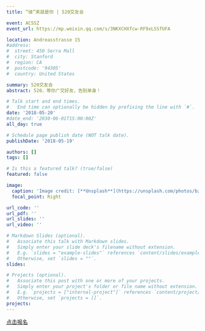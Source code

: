 ```yaml
---
title: “缘”来就是你 | 520交友会

event: ACSSZ
event_url: https://mp.weixin.qq.com/s/3NKXCHXfcw-RF9xLSSfUFA

location: Andreasstrasse 15
#address:
#  street: 450 Serra Mall
#  city: Stanford
#  region: CA
#  postcode: '94305'
#  country: United States

summary: 520交友会
abstract: ​​520，等你广交好友，告别单身！

# Talk start and end times.
#   End time can optionally be hidden by prefixing the line with `#`.
date: '2018-05-20'
#date_end: '2030-06-01T15:00:00Z'
all_day: true

# Schedule page publish date (NOT talk date).
publishDate: '2018-05-19'

authors: []
tags: []

# Is this a featured talk? (true/false)
featured: false

image:
  caption: 'Image credit: [**Unsplash**](https://unsplash.com/photos/bzdhc5b3Bxs)'
  focal_point: Right

url_code: ''
url_pdf: ''
url_slides: ''
url_video: ''

# Markdown Slides (optional).
#   Associate this talk with Markdown slides.
#   Simply enter your slide deck's filename without extension.
#   E.g. `slides = "example-slides"` references `content/slides/example-slides.md`.
#   Otherwise, set `slides = ""`.
slides:

# Projects (optional).
#   Associate this post with one or more of your projects.
#   Simply enter your project's folder or file name without extension.
#   E.g. `projects = ["internal-project"]` references `content/project/deep-learning/index.md`.
#   Otherwise, set `projects = []`.
projects:
---
```


[点击报名](https://goo.gl/forms/YyHGtI0lBVAjqtf42)

<!-- Slides can be added in a few ways: -->

<!--
- **Create** slides using Wowchemy's [_Slides_](https://wowchemy.com/docs/managing-content/#create-slides) feature and link using `slides` parameter in the front matter of the talk file
- **Upload** an existing slide deck to `static/` and link using `url_slides` parameter in the front matter of the talk file
- **Embed** your slides (e.g. Google Slides) or presentation video on this page using [shortcodes](https://wowchemy.com/docs/writing-markdown-latex/).

Further event details, including page elements such as image galleries, can be added to the body of this page. -->
